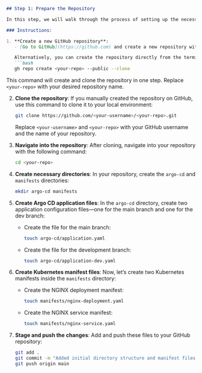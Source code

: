 
```md
## Step 1: Prepare the Repository

In this step, we will walk through the process of setting up the necessary directories and files for Argo CD configuration. You can either create the repository manually or use the terminal commands to automate this setup.

### Instructions:

1. **Create a new GitHub repository**:
   - [Go to GitHub](https://github.com) and create a new repository with a suitable name (e.g., `argo-cd-multi-branch-pipeline`).

   Alternatively, you can create the repository directly from the terminal using the GitHub CLI (if installed):
   ```bash
   gh repo create <your-repo> --public --clone
   ```

   This command will create and clone the repository in one step. Replace `<your-repo>` with your desired repository name.

2. **Clone the repository**:
   If you manually created the repository on GitHub, use this command to clone it to your local environment:
   ```bash
   git clone https://github.com/<your-username>/<your-repo>.git
   ```

   Replace `<your-username>` and `<your-repo>` with your GitHub username and the name of your repository.

3. **Navigate into the repository**:
   After cloning, navigate into your repository with the following command:
   ```bash
   cd <your-repo>
   ```

4. **Create necessary directories**:
   In your repository, create the `argo-cd` and `manifests` directories:
   ```bash
   mkdir argo-cd manifests
   ```

5. **Create Argo CD application files**:
   In the `argo-cd` directory, create two application configuration files—one for the main branch and one for the dev branch:
   
   - Create the file for the main branch:
     ```bash
     touch argo-cd/application.yaml
     ```

   - Create the file for the development branch:
     ```bash
     touch argo-cd/application-dev.yaml
     ```

6. **Create Kubernetes manifest files**:
   Now, let’s create two Kubernetes manifests inside the `manifests` directory:

   - Create the NGINX deployment manifest:
     ```bash
     touch manifests/nginx-deployment.yaml
     ```

   - Create the NGINX service manifest:
     ```bash
     touch manifests/nginx-service.yaml
     ```

7. **Stage and push the changes**:
   Add and push these files to your GitHub repository:
   ```bash
   git add .
   git commit -m "Added initial directory structure and manifest files"
   git push origin main
   ```
```
